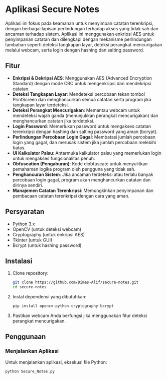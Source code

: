 # Aplikasi Secure Notes

Aplikasi ini fokus pada keamanan untuk menyimpan catatan terenkripsi, dengan berbagai lapisan perlindungan terhadap akses yang tidak sah dan ancaman terhadap sistem. Aplikasi ini menggunakan enkripsi AES untuk penyimpanan catatan dan dilengkapi dengan mekanisme perlindungan tambahan seperti deteksi tangkapan layar, deteksi perangkat mencurigakan melalui webcam, serta login dengan hashing dan salting password.

## Fitur

- **Enkripsi & Dekripsi AES**: Menggunakan AES (Advanced Encryption Standard) dengan mode CBC untuk mengenkripsi dan mendekripsi catatan.
- **Deteksi Tangkapan Layar**: Mendeteksi percobaan tekan tombol PrintScreen dan menghancurkan semua catatan serta program jika tangkapan layar terdeteksi.
- **Deteksi Perangkat Mencurigakan**: Memantau webcam untuk mendeteksi wajah ganda (menunjukkan perangkat mencurigakan) dan menghancurkan catatan jika terdeteksi.
- **Login Password**: Memerlukan password untuk mengakses catatan terenkripsi dengan hashing dan salting password yang aman (bcrypt).
- **Perlindungan Percobaan Login Gagal**: Membatasi jumlah percobaan login yang gagal, dan merusak sistem jika jumlah percobaan melebihi batas.
- **UI Kalkulator Palsu**: Antarmuka kalkulator palsu yang memerlukan login untuk mengakses fungsionalitas penuh.
- **Obfuscation (Pengaburan)**: Kode diobfuscate untuk menyulitkan pemahaman logika program oleh pengguna yang tidak sah.
- **Penghancuran Sistem**: Jika ancaman terdeteksi atau terlalu banyak percobaan login gagal, program akan menghancurkan catatan dan dirinya sendiri.
- **Manajemen Catatan Terenkripsi**: Memungkinkan penyimpanan dan pembacaan catatan terenkripsi dengan cara yang aman.

## Persyaratan

- Python 3.x
- OpenCV (untuk deteksi webcam)
- Cryptography (untuk enkripsi AES)
- Tkinter (untuk GUI)
- Bcrypt (untuk hashing password)

## Instalasi

1. Clone repository:
    ```bash
    git clone https://github.com/Dimas-Alif/secure-notes.git
    cd secure-notes
    ```

2. Instal dependensi yang dibutuhkan:
    ```bash
    pip install opencv-python cryptography bcrypt
    ```

3. Pastikan webcam Anda berfungsi jika menggunakan fitur deteksi perangkat mencurigakan.

## Penggunaan

### Menjalankan Aplikasi

Untuk menjalankan aplikasi, eksekusi file Python:
```bash
python Secure_Notes.py
